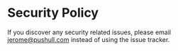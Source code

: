 # Security Policy

If you discover any security related issues, please email jerome@pushull.com instead of using the issue tracker.
